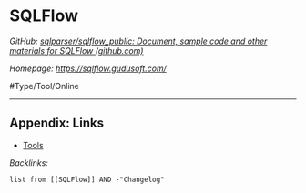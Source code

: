 # SQLFlow

*GitHub: [sqlparser/sqlflow_public: Document, sample code and other materials for SQLFlow (github.com)](https://github.com/sqlparser/sqlflow_public)*

*Homepage: https://sqlflow.gudusoft.com/*

\#Type/Tool/Online

---

## Appendix: Links

* [Tools](../../../Tools.md)

*Backlinks:*

````dataview
list from [[SQLFlow]] AND -"Changelog"
````
